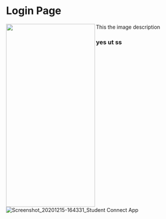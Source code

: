 # Login Page

<img  align="left" width="243" height="500" src="https://user-images.githubusercontent.com/53811147/122665029-80d16800-d1c2-11eb-88c3-d4251e4ebe44.jpg"> 
This the image description
<h3> yes ut ss</h3>


![Screenshot_20201215-164331_Student Connect App](https://user-images.githubusercontent.com/53811147/122665029-80d16800-d1c2-11eb-88c3-d4251e4ebe44.jpg)

